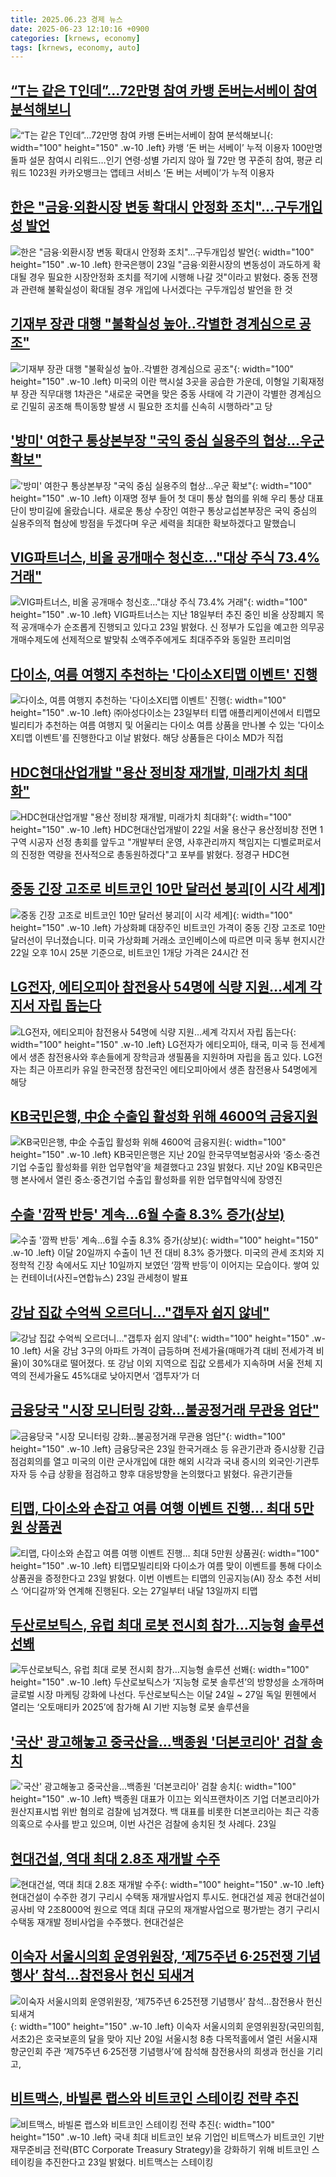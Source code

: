 ```yaml
---
title: 2025.06.23 경제 뉴스
date: 2025-06-23 12:10:16 +0900
categories: [krnews, economy]
tags: [krnews, economy, auto]
---
```

## [“T는 같은 T인데”…72만명 참여 카뱅 돈버는서베이 참여 분석해보니](https://n.news.naver.com/mnews/article/009/0005513027)

![“T는 같은 T인데”…72만명 참여 카뱅 돈버는서베이 참여 분석해보니](https://mimgnews.pstatic.net/image/origin/009/2025/06/23/5513027.jpg?type=nf220_150){: width="100" height="150" .w-10 .left}
카뱅 ‘돈 버는 서베이’ 누적 이용자 100만명 돌파 설문 참여시 리워드…인기 연령·성별 가리지 않아 월 72만 명 꾸준히 참여, 평균 리워드 1023원 카카오뱅크는 앱테크 서비스 ‘돈 버는 서베이’가 누적 이용자

## [한은 "금융·외환시장 변동 확대시 안정화 조치"…구두개입성 발언](https://n.news.naver.com/mnews/article/015/0005148014)

![한은 "금융·외환시장 변동 확대시 안정화 조치"…구두개입성 발언](https://mimgnews.pstatic.net/image/origin/015/2025/06/23/5148014.jpg?type=nf220_150){: width="100" height="150" .w-10 .left}
한국은행이 23일 "금융·외환시장의 변동성이 과도하게 확대될 경우 필요한 시장안정화 조치를 적기에 시행해 나갈 것"이라고 밝혔다. 중동 전쟁과 관련해 불확실성이 확대될 경우 개입에 나서겠다는 구두개입성 발언을 한 것

## [기재부 장관 대행 "불확실성 높아‥각별한 경계심으로 공조"](https://n.news.naver.com/mnews/article/214/0001431678)

![기재부 장관 대행 "불확실성 높아‥각별한 경계심으로 공조"](https://mimgnews.pstatic.net/image/origin/214/2025/06/22/1431678.jpg?type=nf220_150){: width="100" height="150" .w-10 .left}
미국의 이란 핵시설 3곳을 공습한 가운데, 이형일 기획재정부 장관 직무대행 1차관은 "새로운 국면을 맞은 중동 사태에 각 기관이 각별한 경계심으로 긴밀히 공조해 특이동향 발생 시 필요한 조치를 신속히 시행하라"고 당

## ['방미' 여한구 통상본부장 "국익 중심 실용주의 협상...우군 확보"](https://n.news.naver.com/mnews/article/052/0002209134)

!['방미' 여한구 통상본부장 "국익 중심 실용주의 협상...우군 확보"](https://mimgnews.pstatic.net/image/origin/052/2025/06/22/2209134.jpg?type=nf220_150){: width="100" height="150" .w-10 .left}
이재명 정부 들어 첫 대미 통상 협의를 위해 우리 통상 대표단이 방미길에 올랐습니다. 새로운 통상 수장인 여한구 통상교섭본부장은 국익 중심의 실용주의적 협상에 방점을 두겠다며 우군 세력을 최대한 확보하겠다고 말했습니

## [VIG파트너스, 비올 공개매수 청신호…"대상 주식 73.4% 거래"](https://n.news.naver.com/mnews/article/008/0005211025)

![VIG파트너스, 비올 공개매수 청신호…"대상 주식 73.4% 거래"](https://mimgnews.pstatic.net/image/origin/008/2025/06/23/5211025.jpg?type=nf220_150){: width="100" height="150" .w-10 .left}
VIG파트너스는 지난 18일부터 추진 중인 비올 상장폐지 목적 공개매수가 순조롭게 진행되고 있다고 23일 밝혔다. 신 정부가 도입을 예고한 의무공개매수제도에 선제적으로 발맞춰 소액주주에게도 최대주주와 동일한 프리미엄

## [다이소, 여름 여행지 추천하는 '다이소X티맵 이벤트' 진행](https://n.news.naver.com/mnews/article/421/0008326353)

![다이소, 여름 여행지 추천하는 '다이소X티맵 이벤트' 진행](https://mimgnews.pstatic.net/image/origin/421/2025/06/23/8326353.jpg?type=nf220_150){: width="100" height="150" .w-10 .left}
㈜아성다이소는 23일부터 티맵 애플리케이션에서 티맵모빌리티가 추천하는 여름 여행지 및 어울리는 다이소 여름 상품을 만나볼 수 있는 '다이소X티맵 이벤트'를 진행한다고 이날 밝혔다. 해당 상품들은 다이소 MD가 직접

## [HDC현대산업개발 "용산 정비창 재개발, 미래가치 최대화"](https://n.news.naver.com/mnews/article/003/0013317125)

![HDC현대산업개발 "용산 정비창 재개발, 미래가치 최대화"](https://mimgnews.pstatic.net/image/origin/003/2025/06/22/13317125.jpg?type=nf220_150){: width="100" height="150" .w-10 .left}
HDC현대산업개발이 22일 서울 용산구 용산정비창 전면 1구역 시공자 선정 총회를 앞두고 "개발부터 운영, 사후관리까지 책임지는 디벨로퍼로서의 진정한 역량을 전사적으로 총동원하겠다"고 포부를 밝혔다. 정경구 HDC현

## [중동 긴장 고조로 비트코인 10만 달러선 붕괴[이 시각 세계]](https://n.news.naver.com/mnews/article/214/0001431747)

![중동 긴장 고조로 비트코인 10만 달러선 붕괴[이 시각 세계]](https://mimgnews.pstatic.net/image/origin/214/2025/06/23/1431747.jpg?type=nf220_150){: width="100" height="150" .w-10 .left}
가상화폐 대장주인 비트코인 가격이 중동 긴장 고조로 10만 달러선이 무너졌습니다. 미국 가상화폐 거래소 코인베이스에 따르면 미국 동부 현지시간 22일 오후 10시 25분 기준으로, 비트코인 1개당 가격은 24시간 전

## [LG전자, 에티오피아 참전용사 54명에 식량 지원…세계 각지서 자립 돕는다](https://n.news.naver.com/mnews/article/277/0005611503)

![LG전자, 에티오피아 참전용사 54명에 식량 지원…세계 각지서 자립 돕는다](https://mimgnews.pstatic.net/image/origin/277/2025/06/23/5611503.jpg?type=nf220_150){: width="100" height="150" .w-10 .left}
LG전자가 에티오피아, 태국, 미국 등 전세계에서 생존 참전용사와 후손들에게 장학금과 생필품을 지원하며 자립을 돕고 있다. LG전자는 최근 아프리카 유일 한국전쟁 참전국인 에티오피아에서 생존 참전용사 54명에게 해당

## [KB국민은행, 中企 수출입 활성화 위해 4600억 금융지원](https://n.news.naver.com/mnews/article/018/0006046518)

![KB국민은행, 中企 수출입 활성화 위해 4600억 금융지원](https://mimgnews.pstatic.net/image/origin/018/2025/06/23/6046518.jpg?type=nf220_150){: width="100" height="150" .w-10 .left}
KB국민은행은 지난 20일 한국무역보험공사와 ‘중소·중견기업 수출입 활성화를 위한 업무협약’을 체결했다고 23일 밝혔다. 지난 20일 KB국민은행 본사에서 열린 중소·중견기업 수출입 활성화를 위한 업무협약식에 장영진

## [수출 '깜짝 반등' 계속…6월 수출 8.3% 증가(상보)](https://n.news.naver.com/mnews/article/018/0006046557)

![수출 '깜짝 반등' 계속…6월 수출 8.3% 증가(상보)](https://mimgnews.pstatic.net/image/origin/018/2025/06/23/6046557.jpg?type=nf220_150){: width="100" height="150" .w-10 .left}
이달 20일까지 수출이 1년 전 대비 8.3% 증가했다. 미국의 관세 조치와 지정학적 긴장 속에서도 지난 10일까지 보였던 ‘깜짝 반등’이 이어지는 모습이다. 쌓여 있는 컨테이너(사진=연합뉴스) 23일 관세청이 발표

## [강남 집값 수억씩 오르더니…"갭투자 쉽지 않네"](https://n.news.naver.com/mnews/article/018/0006046461)

![강남 집값 수억씩 오르더니…"갭투자 쉽지 않네"](https://mimgnews.pstatic.net/image/origin/018/2025/06/23/6046461.jpg?type=nf220_150){: width="100" height="150" .w-10 .left}
서울 강남 3구의 아파트 가격이 급등하며 전세가율(매매가격 대비 전세가격 비율)이 30%대로 떨어졌다. 또 강남 이외 지역으로 집값 오름세가 지속하며 서울 전체 지역의 전세가율도 45%대로 낮아지면서 ‘갭투자’가 더

## [금융당국 "시장 모니터링 강화…불공정거래 무관용 엄단"](https://n.news.naver.com/mnews/article/011/0004500119)

![금융당국 "시장 모니터링 강화…불공정거래 무관용 엄단"](https://mimgnews.pstatic.net/image/origin/011/2025/06/23/4500119.jpg?type=nf220_150){: width="100" height="150" .w-10 .left}
금융당국은 23일 한국거래소 등 유관기관과 증시상황 긴급 점검회의를 열고 미국의 이란 군사개입에 대한 해외 시각과 국내 증시의 외국인·기관투자자 등 수급 상황을 점검하고 향후 대응방향을 논의했다고 밝혔다. 유관기관들

## [티맵, 다이소와 손잡고 여름 여행 이벤트 진행… 최대 5만원 상품권](https://n.news.naver.com/mnews/article/366/0001087080)

![티맵, 다이소와 손잡고 여름 여행 이벤트 진행… 최대 5만원 상품권](https://mimgnews.pstatic.net/image/origin/366/2025/06/23/1087080.jpg?type=nf220_150){: width="100" height="150" .w-10 .left}
티맵모빌리티와 다이소가 여름 맞이 이벤트를 통해 다이소 상품권을 증정한다고 23일 밝혔다. 이번 이벤트는 티맵의 인공지능(AI) 장소 추천 서비스 ‘어디갈까’와 연계해 진행된다. 오는 27일부터 내달 13일까지 티맵

## [두산로보틱스, 유럽 최대 로봇 전시회 참가…지능형 솔루션 선봬](https://n.news.naver.com/mnews/article/018/0006046526)

![두산로보틱스, 유럽 최대 로봇 전시회 참가…지능형 솔루션 선봬](https://mimgnews.pstatic.net/image/origin/018/2025/06/23/6046526.jpg?type=nf220_150){: width="100" height="150" .w-10 .left}
두산로보틱스가 ‘지능형 로봇 솔루션’의 방향성을 소개하며 글로벌 시장 마케팅 강화에 나선다. 두산로보틱스는 이달 24일 ~ 27일 독일 뮌헨에서 열리는 ‘오토매티카 2025’에 참가해 AI 기반 지능형 로봇 솔루션을

## ['국산' 광고해놓고 중국산을…백종원 '더본코리아' 검찰 송치](https://n.news.naver.com/mnews/article/015/0005148080)

!['국산' 광고해놓고 중국산을…백종원 '더본코리아' 검찰 송치](https://mimgnews.pstatic.net/image/origin/015/2025/06/23/5148080.jpg?type=nf220_150){: width="100" height="150" .w-10 .left}
백종원 대표가 이끄는 외식프랜차이즈 기업 더본코리아가 원산지표시법 위반 혐의로 검찰에 넘겨졌다. 백 대표를 비롯한 더본코리아는 최근 각종 의혹으로 수사를 받고 있으며, 이번 사건은 검찰에 송치된 첫 사례다. 23일

## [현대건설, 역대 최대 2.8조 재개발 수주](https://n.news.naver.com/mnews/article/021/0002717779)

![현대건설, 역대 최대 2.8조 재개발 수주](https://mimgnews.pstatic.net/image/origin/021/2025/06/23/2717779.jpg?type=nf220_150){: width="100" height="150" .w-10 .left}
현대건설이 수주한 경기 구리시 수택동 재개발사업지 투시도. 현대건설 제공 현대건설이 공사비 약 2조8000억 원으로 역대 최대 규모의 재개발사업으로 평가받는 경기 구리시 수택동 재개발 정비사업을 수주했다. 현대건설은

## [이숙자 서울시의회 운영위원장, ‘제75주년 6·25전쟁 기념행사’ 참석…참전용사 헌신 되새겨](https://n.news.naver.com/mnews/article/081/0003551485)

![이숙자 서울시의회 운영위원장, ‘제75주년 6·25전쟁 기념행사’ 참석…참전용사 헌신 되새겨](https://mimgnews.pstatic.net/image/origin/081/2025/06/23/3551485.jpg?type=nf220_150){: width="100" height="150" .w-10 .left}
이숙자 서울시의회 운영위원장(국민의힘, 서초2)은 호국보훈의 달을 맞아 지난 20일 서울시청 8층 다목적홀에서 열린 서울시재향군인회 주관 ‘제75주년 6·25전쟁 기념행사’에 참석해 참전용사의 희생과 헌신을 기리고,

## [비트맥스, 바빌론 랩스와 비트코인 스테이킹 전략 추진](https://n.news.naver.com/mnews/article/008/0005211071)

![비트맥스, 바빌론 랩스와 비트코인 스테이킹 전략 추진](https://mimgnews.pstatic.net/image/origin/008/2025/06/23/5211071.jpg?type=nf220_150){: width="100" height="150" .w-10 .left}
국내 최대 비트코인 보유 기업인 비트맥스가 비트코인 기반 재무준비금 전략(BTC Corporate Treasury Strategy)을 강화하기 위해 비트코인 스테이킹을 추진한다고 23일 밝혔다. 비트맥스는 스테이킹

